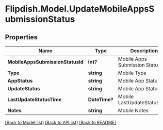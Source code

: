 # Flipdish.Model.UpdateMobileAppsSubmissionStatus
## Properties

Name | Type | Description | Notes
------------ | ------------- | ------------- | -------------
**MobileAppsSubmissionStatusId** | **int?** | Mobile Apps Submission Status Id | [optional] 
**Type** | **string** | Mobile Type | [optional] 
**AppStatus** | **string** | Mobile App Status | [optional] 
**UpdateStatus** | **string** | Mobile App Status | [optional] 
**LastUpdateStatusTime** | **DateTime?** | Mobile LastUpdateStatusTime | [optional] 
**Notes** | **string** | Mobile Notes | [optional] 

[[Back to Model list]](../README.md#documentation-for-models) [[Back to API list]](../README.md#documentation-for-api-endpoints) [[Back to README]](../README.md)

